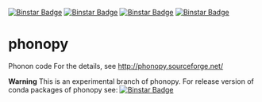 [![Binstar Badge](https://binstar.org/jochym/phonopy-dev/badges/version.svg)](https://binstar.org/jochym/phonopy-dev)
[![Binstar Badge](https://binstar.org/jochym/phonopy-dev/badges/downloads.svg)](https://binstar.org/jochym/phonopy-dev)
[![Binstar Badge](https://binstar.org/jochym/phonopy-dev/badges/installer/conda.svg)](https://conda.binstar.org/jochym/phonopy-dev)
[![Binstar Badge](https://binstar.org/jochym/phonopy-dev/badges/build.svg)](https://binstar.org/jochym/phonopy-dev/builds)

phonopy
=======

Phonon code
For the details, see http://phonopy.sourceforge.net/

**Warning** This is an experimental branch of phonopy. 
For release version of conda packages of phonopy see: 
[![Binstar Badge](https://binstar.org/jochym/phonopy/badges/version.svg)](https://binstar.org/jochym/phonopy)

